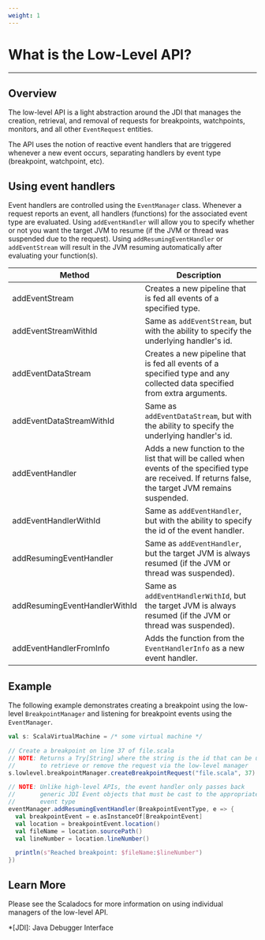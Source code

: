 ```yaml
---
weight: 1
---
```

# What is the Low-Level API?

---

## Overview

The low-level API is a light abstraction around the JDI that manages the
creation, retrieval, and removal of requests for breakpoints, watchpoints,
monitors, and all other `EventRequest` entities.

The API uses the notion of reactive event handlers that are triggered
whenever a new event occurs, separating handlers by event type (breakpoint,
watchpoint, etc).

## Using event handlers

Event handlers are controlled using the `EventManager` class. Whenever a
request reports an event, all handlers (functions) for the associated event
type are evaluated. Using `addEventHandler` will allow you to specify whether
or not you want the target JVM to resume (if the JVM or thread was suspended
due to the request). Using `addResumingEventHandler` or `addEventStream` will
result in the JVM resuming automatically after evaluating your function(s).

| Method                        | Description                                                                                                                                             |
| ------                        | -----------                                                                                                                                             |
| addEventStream                | Creates a new pipeline that is fed all events of a specified type.                                                                                      |
| addEventStreamWithId          | Same as `addEventStream`, but with the ability to specify the underlying handler's id.                                                                  |
| addEventDataStream            | Creates a new pipeline that is fed all events of a specified type and any collected data specified from extra arguments.                                |
| addEventDataStreamWithId      | Same as `addEventDataStream`, but with the ability to specify the underlying handler's id.                                                              |
| addEventHandler               | Adds a new function to the list that will be called when events of the specified type are received. If returns false, the target JVM remains suspended. |
| addEventHandlerWithId         | Same as `addEventHandler`, but with the ability to specify the id of the event handler.                                                                 |
| addResumingEventHandler       | Same as `addEventHandler`, but the target JVM is always resumed (if the JVM or thread was suspended).                                                   |
| addResumingEventHandlerWithId | Same as `addEventHandlerWithId`, but the target JVM is always resumed (if the JVM or thread was suspended).                                             |
| addEventHandlerFromInfo       | Adds the function from the `EventHandlerInfo` as a new event handler.                                                                                   |


## Example

The following example demonstrates creating a breakpoint using the low-level
`BreakpointManager` and listening for breakpoint events using the
`EventManager`.

```scala
val s: ScalaVirtualMachine = /* some virtual machine */

// Create a breakpoint on line 37 of file.scala
// NOTE: Returns a Try[String] where the string is the id that can be used
//       to retrieve or remove the request via the low-level manager
s.lowlevel.breakpointManager.createBreakpointRequest("file.scala", 37)

// NOTE: Unlike high-level APIs, the event handler only passes back
//       generic JDI Event objects that must be cast to the appropriate
//       event type
eventManager.addResumingEventHandler(BreakpointEventType, e => {
  val breakpointEvent = e.asInstanceOf[BreakpointEvent]
  val location = breakpointEvent.location()
  val fileName = location.sourcePath()
  val lineNumber = location.lineNumber()

  println(s"Reached breakpoint: $fileName:$lineNumber")
})
```

## Learn More

Please see the Scaladocs for more information on using individual managers
of the low-level API.

*[JDI]: Java Debugger Interface

